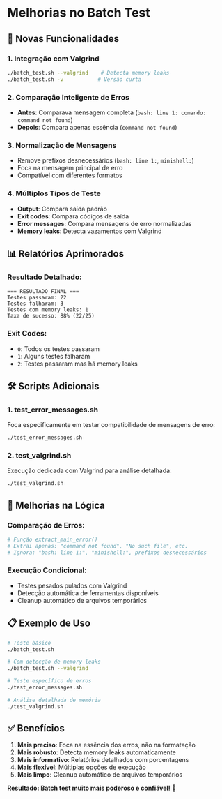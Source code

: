 # Melhorias no Batch Test

## 🚀 Novas Funcionalidades

### 1. **Integração com Valgrind**
```bash
./batch_test.sh --valgrind    # Detecta memory leaks
./batch_test.sh -v           # Versão curta
```

### 2. **Comparação Inteligente de Erros**
- **Antes**: Comparava mensagem completa (`bash: line 1: comando: command not found`)
- **Depois**: Compara apenas essência (`command not found`)

### 3. **Normalização de Mensagens**
- Remove prefixos desnecessários (`bash: line 1:`, `minishell:`)
- Foca na mensagem principal de erro
- Compatível com diferentes formatos

### 4. **Múltiplos Tipos de Teste**
- **Output**: Compara saída padrão
- **Exit codes**: Compara códigos de saída
- **Error messages**: Compara mensagens de erro normalizadas
- **Memory leaks**: Detecta vazamentos com Valgrind

## 📊 Relatórios Aprimorados

### Resultado Detalhado:
```
=== RESULTADO FINAL ===
Testes passaram: 22
Testes falharam: 3
Testes com memory leaks: 1
Taxa de sucesso: 88% (22/25)
```

### Exit Codes:
- `0`: Todos os testes passaram
- `1`: Alguns testes falharam  
- `2`: Testes passaram mas há memory leaks

## 🛠️ Scripts Adicionais

### 1. **test_error_messages.sh**
Foca especificamente em testar compatibilidade de mensagens de erro:
```bash
./test_error_messages.sh
```

### 2. **test_valgrind.sh**
Execução dedicada com Valgrind para análise detalhada:
```bash
./test_valgrind.sh
```

## 🎯 Melhorias na Lógica

### Comparação de Erros:
```bash
# Função extract_main_error()
# Extrai apenas: "command not found", "No such file", etc.
# Ignora: "bash: line 1:", "minishell:", prefixos desnecessários
```

### Execução Condicional:
- Testes pesados pulados com Valgrind
- Detecção automática de ferramentas disponíveis
- Cleanup automático de arquivos temporários

## 📋 Exemplo de Uso

```bash
# Teste básico
./batch_test.sh

# Com detecção de memory leaks
./batch_test.sh --valgrind

# Teste específico de erros
./test_error_messages.sh

# Análise detalhada de memória
./test_valgrind.sh
```

## ✅ Benefícios

1. **Mais preciso**: Foca na essência dos erros, não na formatação
2. **Mais robusto**: Detecta memory leaks automaticamente
3. **Mais informativo**: Relatórios detalhados com porcentagens
4. **Mais flexível**: Múltiplas opções de execução
5. **Mais limpo**: Cleanup automático de arquivos temporários

**Resultado: Batch test muito mais poderoso e confiável!** 🎉
